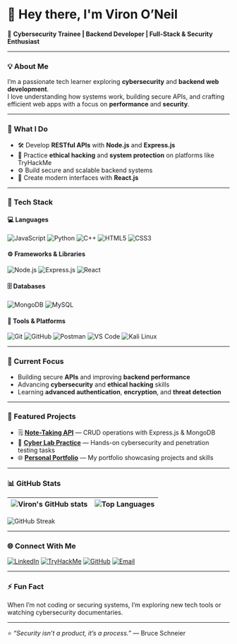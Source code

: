 # 👋 Hey there, I'm **Viron O’Neil**

🚀 **Cybersecurity Trainee | Backend Developer | Full-Stack & Security Enthusiast**

---

### 💡 About Me
I’m a passionate tech learner exploring **cybersecurity** and **backend web development**.  
I love understanding how systems work, building secure APIs, and crafting efficient web apps with a focus on **performance** and **security**.

---

### 🧠 What I Do
- 🛠️ Develop **RESTful APIs** with **Node.js** and **Express.js**  
- 🔐 Practice **ethical hacking** and **system protection** on platforms like TryHackMe  
- ⚙️ Build secure and scalable backend systems  
- 🧩 Create modern interfaces with **React.js**

---

### 🧰 Tech Stack

#### 💻 **Languages**
![JavaScript](https://img.shields.io/badge/JavaScript-F7DF1E?logo=javascript&logoColor=000)
![Python](https://img.shields.io/badge/Python-3776AB?logo=python&logoColor=white)
![C++](https://img.shields.io/badge/C++-00599C?logo=cplusplus&logoColor=white)
![HTML5](https://img.shields.io/badge/HTML5-E34F26?logo=html5&logoColor=white)
![CSS3](https://img.shields.io/badge/CSS3-1572B6?logo=css3&logoColor=white)

#### ⚙️ **Frameworks & Libraries**
![Node.js](https://img.shields.io/badge/Node.js-339933?logo=node.js&logoColor=white)
![Express.js](https://img.shields.io/badge/Express.js-000000?logo=express&logoColor=white)
![React](https://img.shields.io/badge/React-61DAFB?logo=react&logoColor=000)

#### 🗄️ **Databases**
![MongoDB](https://img.shields.io/badge/MongoDB-47A248?logo=mongodb&logoColor=white)
![MySQL](https://img.shields.io/badge/MySQL-4479A1?logo=mysql&logoColor=white)

#### 🧩 **Tools & Platforms**
![Git](https://img.shields.io/badge/Git-F05032?logo=git&logoColor=white)
![GitHub](https://img.shields.io/badge/GitHub-181717?logo=github&logoColor=white)
![Postman](https://img.shields.io/badge/Postman-FF6C37?logo=postman&logoColor=white)
![VS Code](https://img.shields.io/badge/VS_Code-007ACC?logo=visualstudiocode&logoColor=white)
![Kali Linux](https://img.shields.io/badge/Kali_Linux-557C94?logo=kalilinux&logoColor=white)

---

### 🔭 Current Focus
- Building secure **APIs** and improving **backend performance**
- Advancing **cybersecurity** and **ethical hacking** skills  
- Learning **advanced authentication**, **encryption**, and **threat detection**

---

### 📂 Featured Projects
- 🗒️ **[Note-Taking API](#)** — CRUD operations with Express.js & MongoDB  
- 🔐 **[Cyber Lab Practice](#)** — Hands-on cybersecurity and penetration testing tasks  
- 🌐 **[Personal Portfolio](#)** — My portfolio showcasing projects and skills  

---

### 📊 GitHub Stats

| ![Viron's GitHub stats](https://github-readme-stats.vercel.app/api?username=VironONeil&show_icons=true&theme=tokyonight) | ![Top Languages](https://github-readme-stats.vercel.app/api/top-langs/?username=VironONeil&layout=compact&theme=tokyonight) |
| --- | --- |

![GitHub Streak](https://github-readme-streak-stats.herokuapp.com/?user=VironONeil&theme=tokyonight)

---

### 🌐 Connect With Me
[![LinkedIn](https://img.shields.io/badge/LinkedIn-0A66C2?logo=linkedin&logoColor=white)](https://www.linkedin.com/in/viron-oneil)
[![TryHackMe](https://img.shields.io/badge/TryHackMe-212C42?logo=tryhackme&logoColor=white)](https://tryhackme.com/p/byteband1t)
[![GitHub](https://img.shields.io/badge/GitHub-100000?logo=github&logoColor=white)](https://github.com/VironONeil)
[![Email](https://img.shields.io/badge/Email-D14836?logo=gmail&logoColor=white)](mailto:yourname@email.com)

---

### ⚡ Fun Fact
When I’m not coding or securing systems, I’m exploring new tech tools or watching cybersecurity documentaries.

---

⭐️ *“Security isn’t a product, it’s a process.”* — Bruce Schneier
